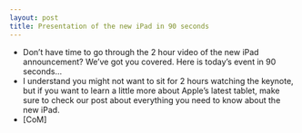 ```yaml
---
layout: post
title: Presentation of the new iPad in 90 seconds
---
```

* Don’t have time to go through the 2 hour video of the new iPad announcement? We’ve got you covered. Here is today’s event in 90 seconds…
* I understand you might not want to sit for 2 hours watching the keynote, but if you want to learn a little more about Apple’s latest tablet, make sure to check our post about everything you need to know about the new iPad.
* [CoM]

